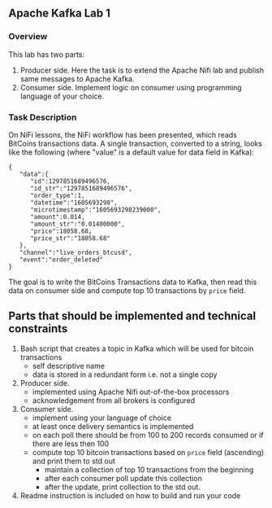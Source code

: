 ## Apache Kafka Lab 1

### Overview
This lab has two parts:
1. Producer side. Here the task is to extend the Apache Nifi lab and publish same messages to Apache Kafka.
2. Consumer side. Implement logic on consumer using programming language of your choice.

### Task Description
On NiFi lessons, the NiFi workflow has been presented, which reads BitCoins transactions data.
A single transaction, converted to a string, looks like the following (where "value" is a default value for data field in Kafka):

```
{
   "data":{
      "id":1297851689496576,
      "id_str":"1297851689496576",
      "order_type":1,
      "datetime":"1605693298",
      "microtimestamp":"1605693298239000",
      "amount":0.014,
      "amount_str":"0.01400000",
      "price":18058.68,
      "price_str":"18058.68"
   },
   "channel":"live_orders_btcusd",
   "event":"order_deleted"
}
```
The goal is to write the BitCoins Transactions data to Kafka, then read this data on consumer side and compute top 10 transactions by `price` field.

## Parts that should be implemented and technical constraints
1. Bash script that creates a topic in Kafka which will be used for bitcoin transactions
    - self descriptive name
    - data is stored in a redundant form i.e. not a single copy
2. Producer side.
    - implemented using Apache Nifi out-of-the-box processors
    - acknowledgement from all brokers is configured
3. Consumer side.
    - implement using your language of choice
    - at least once delivery semantics is implemented
    - on each poll there should be from 100 to 200 records consumed or if there are less then 100
    - compute top 10 bitcoin transactions based on `price` field (ascending) and print them to std out
        - maintain a collection of top 10 transactions from the beginning
        - after each consumer poll update this collection
        - after the update, print collection to the std out.
4. Readme instruction is included on how to build and run your code

